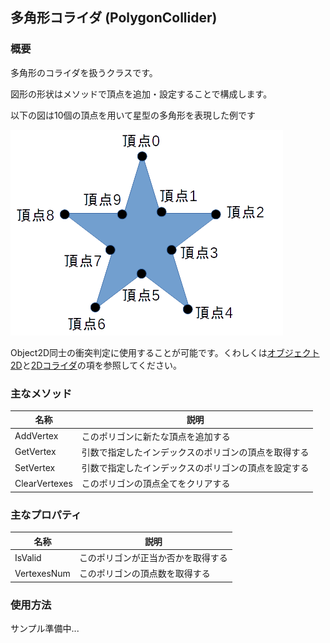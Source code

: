 ## 多角形コライダ (PolygonCollider)

### 概要

多角形のコライダを扱うクラスです。

図形の形状はメソッドで頂点を追加・設定することで構成します。

以下の図は10個の頂点を用いて星型の多角形を表現した例です

![多角形](img/PolygonCollider.png)

Object2D同士の衝突判定に使用することが可能です。くわしくは[オブジェクト2D](../2D/Object2D.md)と[2Dコライダ](./Collider2D.md)の項を参照してください。

### 主なメソッド

| 名称 | 説明 |
|---|---|
| AddVertex | このポリゴンに新たな頂点を追加する |
| GetVertex | 引数で指定したインデックスのポリゴンの頂点を取得する |
| SetVertex | 引数で指定したインデックスのポリゴンの頂点を設定する |
| ClearVertexes | このポリゴンの頂点全てをクリアする |

### 主なプロパティ

| 名称 | 説明 |
|---|---|
| IsValid | このポリゴンが正当か否かを取得する |
| VertexesNum | このポリゴンの頂点数を取得する |

### 使用方法

サンプル準備中...